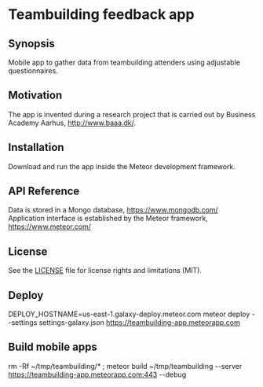 # Teambuilding feedback app #

## Synopsis
Mobile app to gather data from teambuilding attenders using adjustable questionnaires.

## Motivation
The app is invented during a research project that is carried out by Business Academy Aarhus, http://www.baaa.dk/.

## Installation
Download and run the app inside the Meteor development framework.

## API Reference
Data is stored in a Mongo database, https://www.mongodb.com/
Application interface is established by the Meteor framework, https://www.meteor.com/

## License
See the [LICENSE](LICENSE.md) file for license rights and limitations (MIT).

## Deploy
DEPLOY_HOSTNAME=us-east-1.galaxy-deploy.meteor.com meteor deploy --settings settings-galaxy.json https://teambuilding-app.meteorapp.com

## Build mobile apps
rm -Rf ~/tmp/teambuilding/* ; meteor build ~/tmp/teambuilding --server https://teambuilding-app.meteorapp.com:443 --debug

